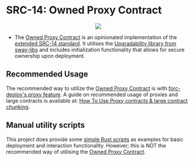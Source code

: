 # SRC-14: Owned Proxy Contract

<p align="center">
<a href="https://crates.io/crates/forc/0.63.5" alt="forc">
        <img src="https://img.shields.io/badge/forc-v0.63.5-orange" />
    </a>
</p>

- The [Owned Proxy Contract](./contract/src/main.sw) is an opinionated implementation of the [extended SRC-14 standard](https://docs.fuel.network/docs/sway-standards/src-14-simple-upgradeable-proxies/). It utilises the [Upgradability library from sway-libs](https://docs.fuel.network/docs/sway-libs/upgradability/) and includes initialization functionality that allows for secure ownership upon deployment.

## Recommended Usage

The recommended way to utilize the [Owned Proxy Contract](./contract/src/main.sw) is with [forc-deploy's proxy feature](https://docs.fuel.network/docs/forc/plugins/forc_client/#proxy-contracts). A guide on recommended usage of proxies and large contracts is available at: [How To Use Proxy contracts & large contract chunking](https://github.com/FuelLabs/proxy-chunks-minimal-example/tree/main).

## Manual utility scripts

This project does provide some [simple Rust scripts](./scripts/README.md) as examples for basic deployment and interaction functionality. However; this is NOT the recommended way of utilising the [Owned Proxy Contract](./contract/src/main.sw).
